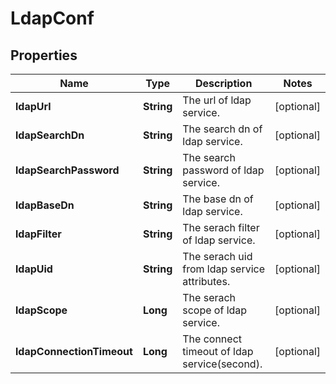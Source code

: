 # LdapConf

## Properties
Name | Type | Description | Notes
------------ | ------------- | ------------- | -------------
**ldapUrl** | **String** | The url of ldap service. |  [optional]
**ldapSearchDn** | **String** | The search dn of ldap service. |  [optional]
**ldapSearchPassword** | **String** | The search password of ldap service. |  [optional]
**ldapBaseDn** | **String** | The base dn of ldap service. |  [optional]
**ldapFilter** | **String** | The serach filter of ldap service. |  [optional]
**ldapUid** | **String** | The serach uid from ldap service attributes. |  [optional]
**ldapScope** | **Long** | The serach scope of ldap service. |  [optional]
**ldapConnectionTimeout** | **Long** | The connect timeout of ldap service(second). |  [optional]
